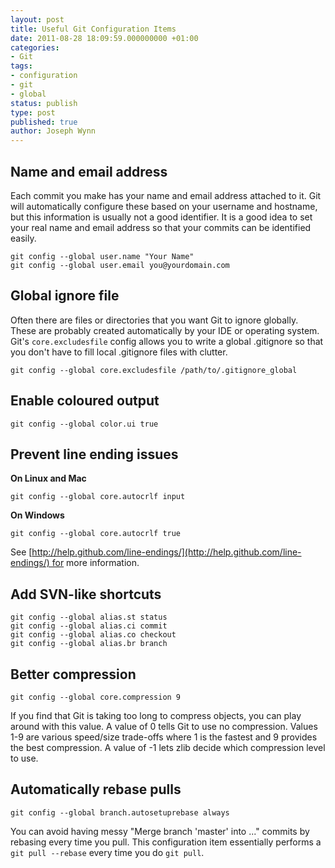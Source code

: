 ```yaml
---
layout: post
title: Useful Git Configuration Items
date: 2011-08-28 18:09:59.000000000 +01:00
categories:
- Git
tags:
- configuration
- git
- global
status: publish
type: post
published: true
author: Joseph Wynn
---
```


## Name and email address

Each commit you make has your name and email address attached to it. Git will automatically configure these based on your username and hostname, but this information is usually not a good identifier. It is a good idea to set your real name and email address so that your commits can be identified easily.

```
git config --global user.name "Your Name"
git config --global user.email you@yourdomain.com
```

## Global ignore file

Often there are files or directories that you want Git to ignore globally. These are probably created automatically by your IDE or operating system. Git's `core.excludesfile` config allows you to write a global .gitignore so that you don't have to fill local .gitignore files with clutter.

```
git config --global core.excludesfile /path/to/.gitignore_global
```

<!--more-->

## Enable coloured output

```
git config --global color.ui true
```

## Prevent line ending issues

**On Linux and Mac**

```
git config --global core.autocrlf input
```

**On Windows**

```
git config --global core.autocrlf true
```

See [http://help.github.com/line-endings/](http://help.github.com/line-endings/) for more information.

## Add SVN-like shortcuts

```
git config --global alias.st status
git config --global alias.ci commit
git config --global alias.co checkout
git config --global alias.br branch
```

## Better compression

```
git config --global core.compression 9
```

If you find that Git is taking too long to compress objects, you can play around with this value. A value of 0 tells Git to use no compression. Values 1-9 are various speed/size trade-offs where 1 is the fastest and 9 provides the best compression. A value of -1 lets zlib decide which compression level to use.

## Automatically rebase pulls

```
git config --global branch.autosetuprebase always
```

You can avoid having messy "Merge branch 'master' into ..." commits by rebasing every time you pull. This configuration item essentially performs a `git pull --rebase` every time you do `git pull`.
